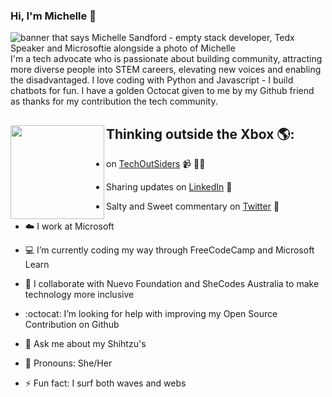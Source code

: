 ### Hi, I'm Michelle 👋

<!--
**msandfor/msandfor** is a ✨ _special_ ✨ repository because its `README.md` (this file) appears on your GitHub profile.

Here are some ideas to get you started:

- 🔭 I’m currently working on ...
- 🌱 I’m currently learning ...
- 👯 I’m looking to collaborate on ...
- 🤔 I’m looking for help with ...
- 💬 Ask me about ...
- 📫 How to reach me: ...
- 😄 Pronouns: ...
- ⚡ Fun fact: ...
-->

<img src="https://raw.githubusercontent.com/msandfor/msandfor/master/gh-header-image.gif" alt="banner that says Michelle Sandford - empty stack developer, Tedx Speaker and Microsoftie alongside a photo of Michelle">
I'm a tech advocate who is passionate about building community, attracting more diverse people into STEM careers, elevating new voices and enabling the disadvantaged. I love coding with  Python and Javascript - I build chatbots for fun. I have a golden Octocat given to me by my Github friend as thanks for my contribution the tech community.  


## Thinking outside the Xbox 🌎: <a href="https://www.techoutsiders.com.au"><img align="left" width="150" height="150" src="https://raw.githubusercontent.com/msandfor/msandfor/master/octomichelle/octomichelle1.gif?raw=true"></a>
- on <a href="https://www.techoutsiders.com.au">TechOutSiders</a> 📹 ✍🏾
- Sharing updates on <a href="https://www.linkedin.com/in/michellesandford/">LinkedIn</a> 💼
- Salty and Sweet commentary on <a href="https://twitter.com/msandfor">Twitter</a> 💼

- :cloud: I work at Microsoft
- :computer: I’m currently coding my way through FreeCodeCamp and Microsoft Learn
- :raising_hand: I collaborate with Nuevo Foundation and SheCodes Australia to make technology more inclusive
- :octocat: I’m looking for help with improving my Open Source Contribution on Github
- 💬 Ask me about my Shihtzu's
- :woman: Pronouns: She/Her
- ⚡ Fun fact: I surf both waves and webs
